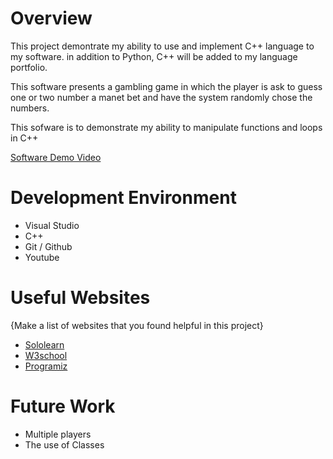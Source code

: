 # Overview

This project demontrate my ability to use and implement C++ language to my software. in addition to Python, C++ will be added to my language portfolio.

This software presents a gambling game in which the player is ask to guess one or two number a manet bet and have the system randomly chose the numbers. 

This sofware is to demonstrate my ability to manipulate functions and loops in C++

[Software Demo Video](https://youtu.be/IBoqF4t9cuA)

# Development Environment

* Visual Studio
* C++
* Git / Github
* Youtube

# Useful Websites

{Make a list of websites that you found helpful in this project}
* [Sololearn](https://www.sololearn.com/learning/1051)
* [W3school](https://www.w3schools.com/cpp/)
* [Programiz](https://www.programiz.com/cpp-programming)

# Future Work

* Multiple players
* The use of Classes
